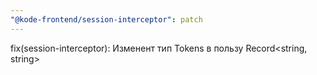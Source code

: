 ```yaml
---
"@kode-frontend/session-interceptor": patch
---
```


fix(session-interceptor): Изменент тип Tokens в пользу Record<string, string>
